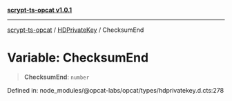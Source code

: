 [**scrypt-ts-opcat v1.0.1**](../../../README.md)

***

[scrypt-ts-opcat](../../../README.md) / [HDPrivateKey](../README.md) / ChecksumEnd

# Variable: ChecksumEnd

> **ChecksumEnd**: `number`

Defined in: node\_modules/@opcat-labs/opcat/types/hdprivatekey.d.cts:278

